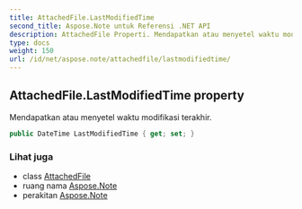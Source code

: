```yaml
---
title: AttachedFile.LastModifiedTime
second_title: Aspose.Note untuk Referensi .NET API
description: AttachedFile Properti. Mendapatkan atau menyetel waktu modifikasi terakhir.
type: docs
weight: 150
url: /id/net/aspose.note/attachedfile/lastmodifiedtime/
---
```

## AttachedFile.LastModifiedTime property

Mendapatkan atau menyetel waktu modifikasi terakhir.

```csharp
public DateTime LastModifiedTime { get; set; }
```

### Lihat juga

* class [AttachedFile](../)
* ruang nama [Aspose.Note](../../attachedfile/)
* perakitan [Aspose.Note](../../../)


